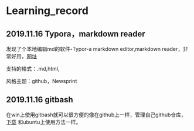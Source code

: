 # Learning_record

## 2019.11.16 Typora，markdown reader

发现了个本地编辑md的软件-Typor-a markdown editor,markdown reader，非常好用，[网址](https://www.typora.io/)

支持的格式：.md,html,

风格主题：github，Newsprint

## 2019.11.16 gitbash
在win上使用gitbash就可以很方便的像在github上一样，管理自己github仓库，[下载](https://gitforwindows.org/)
和ubuntu上使用方法一样。
